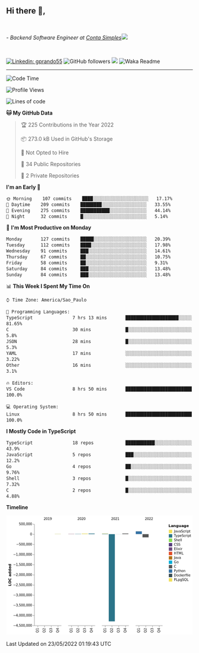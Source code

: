 <h2>Hi there  👋,</h2> </br>

<p><em>- Backend Software Engineer at <a href="https://contasimples.com">Conta Simples</a><img src="https://media.giphy.com/media/WUlplcMpOCEmTGBtBW/giphy.gif" width="30"> 
</em></p></br>


[![Linkedin: gprando55](https://img.shields.io/badge/-gprando55-blue?style=flat-square&logo=Linkedin&logoColor=white&link=https://www.linkedin.com/in/gprando55/)](https://www.linkedin.com/in/gprando55)
![GitHub followers](https://img.shields.io/github/followers/gprando55?label=Follow&style=social)
![](https://visitor-badge.glitch.me/badge?page_id=gprando55.gprando55)
![Waka Readme](https://github.com/gprando55/gprando55/workflows/Waka%20Readme/badge.svg)

---
<!--START_SECTION:waka-->
![Code Time](http://img.shields.io/badge/Code%20Time-0%20secs-blue)

![Profile Views](http://img.shields.io/badge/Profile%20Views-2-blue)

![Lines of code](https://img.shields.io/badge/From%20Hello%20World%20I%27ve%20Written--4%20Million%20lines%20of%20code-blue)

**🐱 My GitHub Data** 

> 🏆 225 Contributions in the Year 2022
 > 
> 📦 273.0 kB Used in GitHub's Storage 
 > 
> 🚫 Not Opted to Hire
 > 
> 📜 34 Public Repositories 
 > 
> 🔑 2 Private Repositories  
 > 
**I'm an Early 🐤** 

```text
🌞 Morning    107 commits    ████░░░░░░░░░░░░░░░░░░░░░   17.17% 
🌆 Daytime    209 commits    ████████░░░░░░░░░░░░░░░░░   33.55% 
🌃 Evening    275 commits    ███████████░░░░░░░░░░░░░░   44.14% 
🌙 Night      32 commits     █░░░░░░░░░░░░░░░░░░░░░░░░   5.14%

```
📅 **I'm Most Productive on Monday** 

```text
Monday       127 commits    █████░░░░░░░░░░░░░░░░░░░░   20.39% 
Tuesday      112 commits    ████░░░░░░░░░░░░░░░░░░░░░   17.98% 
Wednesday    91 commits     ███░░░░░░░░░░░░░░░░░░░░░░   14.61% 
Thursday     67 commits     ██░░░░░░░░░░░░░░░░░░░░░░░   10.75% 
Friday       58 commits     ██░░░░░░░░░░░░░░░░░░░░░░░   9.31% 
Saturday     84 commits     ███░░░░░░░░░░░░░░░░░░░░░░   13.48% 
Sunday       84 commits     ███░░░░░░░░░░░░░░░░░░░░░░   13.48%

```


📊 **This Week I Spent My Time On** 

```text
⌚︎ Time Zone: America/Sao_Paulo

💬 Programming Languages: 
TypeScript               7 hrs 13 mins       ████████████████████░░░░░   81.65% 
C                        30 mins             █░░░░░░░░░░░░░░░░░░░░░░░░   5.8% 
JSON                     28 mins             █░░░░░░░░░░░░░░░░░░░░░░░░   5.3% 
YAML                     17 mins             ░░░░░░░░░░░░░░░░░░░░░░░░░   3.22% 
Other                    16 mins             ░░░░░░░░░░░░░░░░░░░░░░░░░   3.1%

🔥 Editors: 
VS Code                  8 hrs 50 mins       █████████████████████████   100.0%

💻 Operating System: 
Linux                    8 hrs 50 mins       █████████████████████████   100.0%

```

**I Mostly Code in TypeScript** 

```text
TypeScript               18 repos            ███████████░░░░░░░░░░░░░░   43.9% 
JavaScript               5 repos             ███░░░░░░░░░░░░░░░░░░░░░░   12.2% 
Go                       4 repos             ██░░░░░░░░░░░░░░░░░░░░░░░   9.76% 
Shell                    3 repos             █░░░░░░░░░░░░░░░░░░░░░░░░   7.32% 
C                        2 repos             █░░░░░░░░░░░░░░░░░░░░░░░░   4.88%

```


**Timeline**

![Chart not found](https://raw.githubusercontent.com/gprando55/gprando55/master/charts/bar_graph.png) 


 Last Updated on 23/05/2022 01:19:43 UTC
<!--END_SECTION:waka-->
